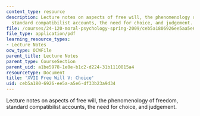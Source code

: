 ```yaml
---
content_type: resource
description: Lecture notes on aspects of free will, the phenomenology of freedom,
  standard compatibilist accounts, the need for choice, and judgement.
file: /courses/24-120-moral-psychology-spring-2009/ceb5a1806926ee5aa5e6df33b23a9d34_MIT24_120s09_lec17.pdf
file_type: application/pdf
learning_resource_types:
- Lecture Notes
ocw_type: OCWFile
parent_title: Lecture Notes
parent_type: CourseSection
parent_uid: a1be5978-1e0e-b1c2-d224-31b1110815a4
resourcetype: Document
title: 'XVII Free Will V: Choice'
uid: ceb5a180-6926-ee5a-a5e6-df33b23a9d34
---
```

Lecture notes on aspects of free will, the phenomenology of freedom, standard compatibilist accounts, the need for choice, and judgement.

